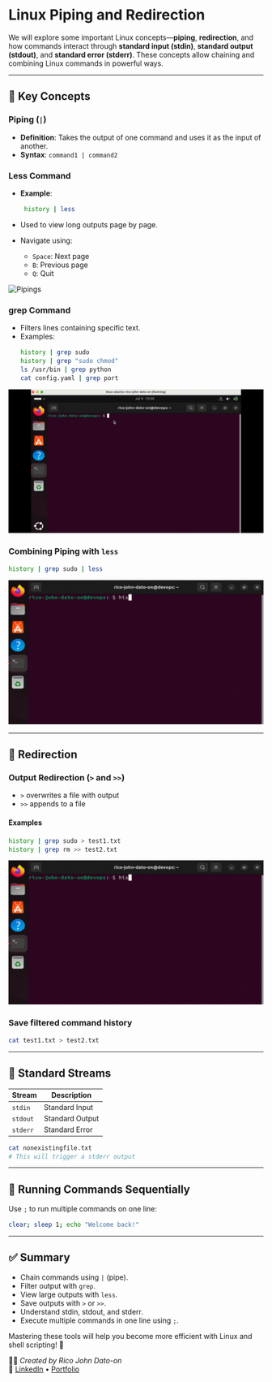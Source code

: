 # Linux Piping and Redirection

We will explore some important Linux concepts—**piping**, **redirection**, and how commands interact through **standard input (stdin)**, **standard output (stdout)**, and **standard error (stderr)**. These concepts allow chaining and combining Linux commands in powerful ways.

---

## 🔧 Key Concepts

### Piping (`|`)

- **Definition**: Takes the output of one command and uses it as the input of another.
- **Syntax**: `command1 | command2`

### Less Command

- **Example**:

  ```bash
   history | less
  ```

- Used to view long outputs page by page.
- Navigate using:
  - `Space`: Next page
  - `B`: Previous page
  - `Q`: Quit

![Pipings](Images/pipings.gif)

### grep Command

- Filters lines containing specific text.
- Examples:
  ```bash
  history | grep sudo
  history | grep "sudo chmod"
  ls /usr/bin | grep python
  cat config.yaml | grep port
  ```

![Grep](Images/grep.gif)

### Combining Piping with `less`

```bash
history | grep sudo | less
```

![combine](Images/combine.gif)

---

## 🔄 Redirection

### Output Redirection (`>` and `>>`)

- `>` overwrites a file with output
- `>>` appends to a file

#### Examples

```bash
history | grep sudo > test1.txt
history | grep rm >> test2.txt
```

![redirection](Images/combine.gif)

### Save filtered command history

```bash
cat test1.txt > test2.txt
```

---

## 📂 Standard Streams

| Stream   | Description     |
| -------- | --------------- |
| `stdin`  | Standard Input  |
| `stdout` | Standard Output |
| `stderr` | Standard Error  |

```bash
cat nonexistingfile.txt
# This will trigger a stderr output
```

---

## 🧵 Running Commands Sequentially

Use `;` to run multiple commands on one line:

```bash
clear; sleep 1; echo "Welcome back!"
```

---

## ✅ Summary

- Chain commands using `|` (pipe).
- Filter output with `grep`.
- View large outputs with `less`.
- Save outputs with `>` or `>>`.
- Understand stdin, stdout, and stderr.
- Execute multiple commands in one line using `;`.

Mastering these tools will help you become more efficient with Linux and shell scripting! 🚀

🧑‍💻 _Created by Rico John Dato-on_  
🔗 [LinkedIn](https://www.linkedin.com/in/rico-john-dato-on) • [Portfolio](https://ricodatoon.netlify.app)
